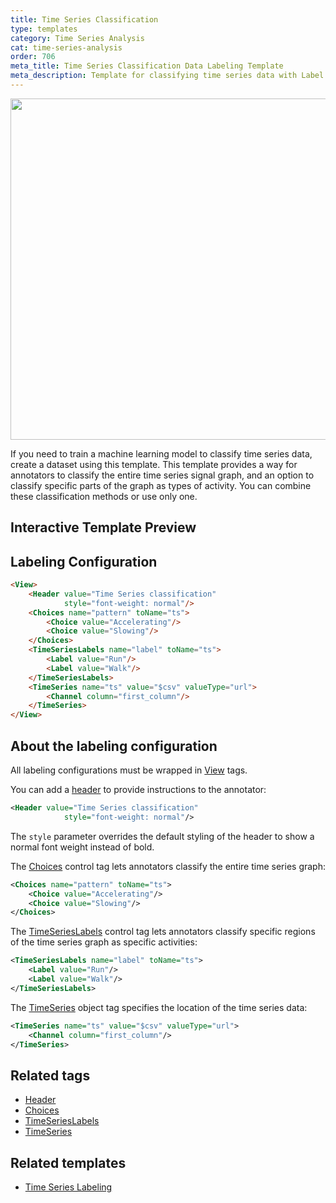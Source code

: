 ```yaml
---
title: Time Series Classification
type: templates
category: Time Series Analysis
cat: time-series-analysis
order: 706
meta_title: Time Series Classification Data Labeling Template
meta_description: Template for classifying time series data with Label Studio for your machine learning and data science projects.
---
```


<img src="/images/templates-misc/time-series-classification.png" alt="" class="gif-border" width="552px" height="546px" />

If you need to train a machine learning model to classify time series data, create a dataset using this template. This template provides a way for annotators to classify the entire time series signal graph, and an option to classify specific parts of the graph as types of activity. You can combine these classification methods or use only one.

## Interactive Template Preview

<div id="main-preview"></div>

## Labeling Configuration

```html
<View>
    <Header value="Time Series classification"
            style="font-weight: normal"/>
    <Choices name="pattern" toName="ts">
        <Choice value="Accelerating"/>
        <Choice value="Slowing"/>
    </Choices>
    <TimeSeriesLabels name="label" toName="ts">
        <Label value="Run"/>
        <Label value="Walk"/>
    </TimeSeriesLabels>
    <TimeSeries name="ts" value="$csv" valueType="url">
        <Channel column="first_column"/>
    </TimeSeries>
</View>
```

## About the labeling configuration

All labeling configurations must be wrapped in [View](/tags/view.html) tags.

You can add a [header](/tags/header.html) to provide instructions to the annotator:
```xml
<Header value="Time Series classification"
            style="font-weight: normal"/>
```
The `style` parameter overrides the default styling of the header to show a normal font weight instead of bold.

The [Choices](/tags/choices.html) control tag lets annotators classify the entire time series graph:
```xml
<Choices name="pattern" toName="ts">
    <Choice value="Accelerating"/>
    <Choice value="Slowing"/>
</Choices>
```

The [TimeSeriesLabels](/tags/timeserieslabels.html) control tag lets annotators classify specific regions of the time series graph as specific activities:
```xml
<TimeSeriesLabels name="label" toName="ts">
    <Label value="Run"/>
    <Label value="Walk"/>
</TimeSeriesLabels>
```

The [TimeSeries](/tags/timeseries.html) object tag specifies the location of the time series data:
```xml
<TimeSeries name="ts" value="$csv" valueType="url">
    <Channel column="first_column"/>
</TimeSeries>
```

## Related tags
- [Header](/tags/header.html)
- [Choices](/tags/choices.html)
- [TimeSeriesLabels](/tags/timeserieslabels.html)
- [TimeSeries](/tags/timeseries.html)

## Related templates
- [Time Series Labeling](time_series.html)
